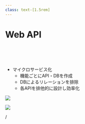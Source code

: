 ```yaml
---
class: text-[1.5rem]
---
```


# Web API

<br>
<br>
<br>

- マイクロサービス化
  - 機能ごとにAPI・DBを作成
  - DBによるリレーションを排除
  - 各APIを排他的に設計し効率化

<img
  src="microservice.svg"
  class="absolute top-[1rem] right-[8rem] w-6/20"
/>

<img
  src="echo.svg"
  class="absolute bottom-[2.5rem] left-[3.5rem] w-5/20"
/>

<div
  class="absolute bottom-[1rem] right-[1rem] text-[1rem]"
>
  <SlideCurrentNo /> / <SlidesTotal />
</div>

<!--
マイクロサービス化しています。  
  
最終的なバックエンドの構成は、  
7個のWebAPIと6個のDBとなりました。
-->